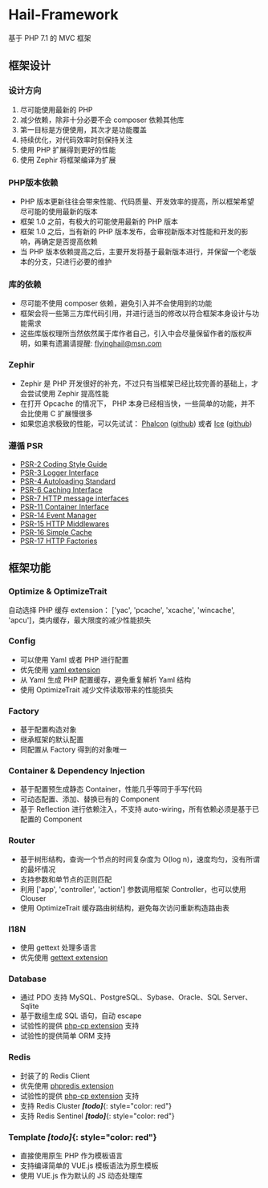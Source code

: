 # Hail-Framework

基于 PHP 7.1 的 MVC 框架

## 框架设计

### 设计方向
1. 尽可能使用最新的 PHP
2. 减少依赖，除非十分必要不会 composer 依赖其他库
3. 第一目标是方便使用，其次才是功能覆盖
4. 持续优化，对代码效率时刻保持关注
5. 使用 PHP 扩展得到更好的性能
6. 使用 Zephir 将框架编译为扩展

### PHP版本依赖
- PHP 版本更新往往会带来性能、代码质量、开发效率的提高，所以框架希望尽可能的使用最新的版本
- 框架 1.0 之前，有极大的可能使用最新的 PHP 版本
- 框架 1.0 之后，当有新的 PHP 版本发布，会审视新版本对性能和开发的影响，再确定是否提高依赖
- 当 PHP 版本依赖提高之后，主要开发将基于最新版本进行，并保留一个老版本的分支，只进行必要的维护

### 库的依赖
- 尽可能不使用 composer 依赖，避免引入并不会使用到的功能
- 框架会将一些第三方库代码引用，并进行适当的修改以符合框架本身设计与功能需求
- 这些库版权理所当然依然属于库作者自己，引入中会尽量保留作者的版权声明，如果有遗漏请提醒: flyinghail@msn.com

### Zephir
- Zephir 是 PHP 开发很好的补充，不过只有当框架已经比较完善的基础上，才会尝试使用 Zephir 提高性能
- 在打开 Opcache 的情况下， PHP 本身已经相当快，一些简单的功能，并不会比使用 C 扩展慢很多
- 如果您追求极致的性能，可以先试试： [Phalcon](http://phalconphp.com/) ([github](https://github.com/phalcon/cphalcon)) 或者 [Ice](http://www.iceframework.org/) ([github](https://github.com/ice/framework))

### 遵循 PSR
- [PSR-2 Coding Style Guide](http://www.php-fig.org/psr/psr-2/)
- [PSR-3 Logger Interface](http://www.php-fig.org/psr/psr-3/)
- [PSR-4 Autoloading Standard](http://www.php-fig.org/psr/psr-4/)
- [PSR-6 Caching Interface](http://www.php-fig.org/psr/psr-6/)
- [PSR-7 HTTP message interfaces](http://www.php-fig.org/psr/psr-7/)
- [PSR-11 Container Interface](https://github.com/container-interop/fig-standards/blob/master/proposed/container.md)
- [PSR-14 Event Manager](https://github.com/php-fig/fig-standards/blob/master/proposed/event-manager.md)
- [PSR-15 HTTP Middlewares](https://github.com/php-fig/fig-standards/blob/master/proposed/http-middleware)
- [PSR-16 Simple Cache](http://www.php-fig.org/psr/psr-16/)
- [PSR-17 HTTP Factories](https://github.com/php-fig/fig-standards/tree/master/proposed/http-factory)

## 框架功能

### Optimize & OptimizeTrait
自动选择 PHP 缓存 extension： ['yac', 'pcache', 'xcache', 'wincache', 'apcu']，类内缓存，最大限度的减少性能损失

### Config
- 可以使用 Yaml 或者 PHP 进行配置
- 优先使用 [yaml extension](http://pecl.php.net/package/yaml)
- 从 Yaml 生成 PHP 配置缓存，避免重复解析 Yaml 结构
- 使用 OptimizeTrait 减少文件读取带来的性能损失

### Factory
- 基于配置构造对象
- 继承框架的默认配置
- 同配置从 Factory 得到的对象唯一

### Container & Dependency Injection
- 基于配置预生成静态 Container，性能几乎等同于手写代码
- 可动态配置、添加、替换已有的 Component
- 基于 Reflection 进行依赖注入，不支持 auto-wiring，所有依赖必须是基于已配置的 Component

### Router
- 基于树形结构，查询一个节点的时间复杂度为 O(log n)，速度均匀，没有所谓的最坏情况
- 支持参数和单节点的正则匹配
- 利用 ['app', 'controller', 'action'] 参数调用框架 Controller，也可以使用 Clouser 
- 使用 OptimizeTrait 缓存路由树结构，避免每次访问重新构造路由表

### I18N
- 使用 gettext 处理多语言
- 优先使用 [gettext extension](http://php.net/manual/gettext.installation.php)

### Database
- 通过 PDO 支持 MySQL、PostgreSQL、Sybase、Oracle、SQL Server、Sqlite
- 基于数组生成 SQL 语句，自动 escape
- 试验性的提供 [php-cp extension](https://github.com/swoole/php-cp) 支持
- 试验性的提供简单 ORM 支持

### Redis
- 封装了的 Redis Client
- 优先使用 [phpredis extension](http://pecl.php.net/package/redis/)
- 试验性的提供 [php-cp extension](https://github.com/swoole/php-cp) 支持
- 支持 Redis Cluster ***[todo]***{: style="color: red"}
- 支持 Redis Sentinel ***[todo]***{: style="color: red"} 

### Template *[todo]*{: style="color: red"}
- 直接使用原生 PHP 作为模板语言
- 支持编译简单的 VUE.js 模板语法为原生模板
- 使用 VUE.js 作为默认的 JS 动态处理库
